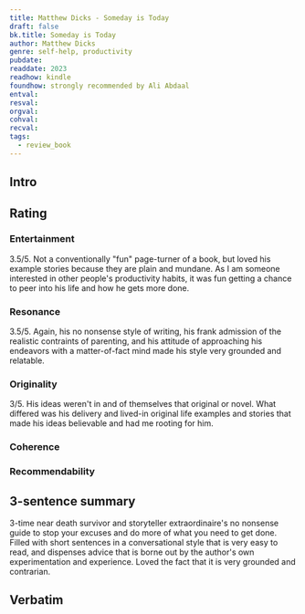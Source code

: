 ```yaml
---
title: Matthew Dicks - Someday is Today
draft: false
bk.title: Someday is Today
author: Matthew Dicks 
genre: self-help, productivity
pubdate: 
readdate: 2023 
readhow: kindle
foundhow: strongly recommended by Ali Abdaal
entval: 
resval:
orgval:
cohval:
recval:
tags:
  - review_book
---
```


## Intro

## Rating

### Entertainment
3.5/5. Not a conventionally "fun" page-turner of a book, but loved his example stories because they are plain and mundane. As I am someone interested in other people's productivity habits, it was fun getting a chance to peer into his life and how he gets more done.

### Resonance
3.5/5. Again, his no nonsense style of writing, his frank admission of the realistic contraints of parenting, and his attitude of approaching his endeavors with a matter-of-fact mind made his style very grounded and relatable.
### Originality
3/5. His ideas weren't in and of themselves that original or novel. What differed was his delivery and lived-in original life examples and stories that made his ideas believable and had me rooting for him.

### Coherence

### Recommendability


## 3-sentence summary
3-time near death survivor and storyteller extraordinaire's no nonsense guide to stop your excuses and do more of what you need to get done. Filled with short sentences in a conversational style that is very easy to read, and dispenses advice that is borne out by the author's own experimentation and experience. Loved the fact that it is very grounded and contrarian.

## Verbatim
